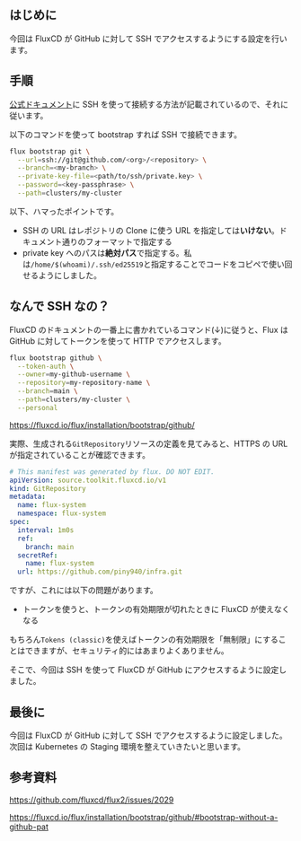 ## はじめに

今回は FluxCD が GitHub に対して SSH でアクセスするようにする設定を行います。

## 手順

[公式ドキュメント](https://fluxcd.io/flux/installation/bootstrap/github/#bootstrap-without-a-github-pat)に SSH を使って接続する方法が記載されているので、それに従います。

以下のコマンドを使って bootstrap すれば SSH で接続できます。

```bash
flux bootstrap git \
  --url=ssh://git@github.com/<org>/<repository> \
  --branch=<my-branch> \
  --private-key-file=<path/to/ssh/private.key> \
  --password=<key-passphrase> \
  --path=clusters/my-cluster
```

以下、ハマったポイントです。

- SSH の URL はレポジトリの Clone に使う URL を指定しては**いけない**。ドキュメント通りのフォーマットで指定する
- private key へのパスは**絶対パス**で指定する。私は`/home/$(whoami)/.ssh/ed25519`と指定することでコードをコピペで使い回せるようにしました。

## なんで SSH なの？

FluxCD のドキュメントの一番上に書かれているコマンド(↓)に従うと、Flux は GitHub に対してトークンを使って HTTP でアクセスします。

```bash
flux bootstrap github \
  --token-auth \
  --owner=my-github-username \
  --repository=my-repository-name \
  --branch=main \
  --path=clusters/my-cluster \
  --personal
```

https://fluxcd.io/flux/installation/bootstrap/github/

実際、生成される`GitRepository`リソースの定義を見てみると、HTTPS の URL が指定されていることが確認できます。

```yaml
# This manifest was generated by flux. DO NOT EDIT.
apiVersion: source.toolkit.fluxcd.io/v1
kind: GitRepository
metadata:
  name: flux-system
  namespace: flux-system
spec:
  interval: 1m0s
  ref:
    branch: main
  secretRef:
    name: flux-system
  url: https://github.com/piny940/infra.git
```

ですが、これには以下の問題があります。

- トークンを使うと、トークンの有効期限が切れたときに FluxCD が使えなくなる

もちろん`Tokens (classic)`を使えばトークンの有効期限を「無制限」にすることはできますが、セキュリティ的にはあまりよくありません。

そこで、今回は SSH を使って FluxCD が GitHub にアクセスするように設定しました。

## 最後に

今回は FluxCD が GitHub に対して SSH でアクセスするように設定しました。
次回は Kubernetes の Staging 環境を整えていきたいと思います。

## 参考資料

https://github.com/fluxcd/flux2/issues/2029

https://fluxcd.io/flux/installation/bootstrap/github/#bootstrap-without-a-github-pat

